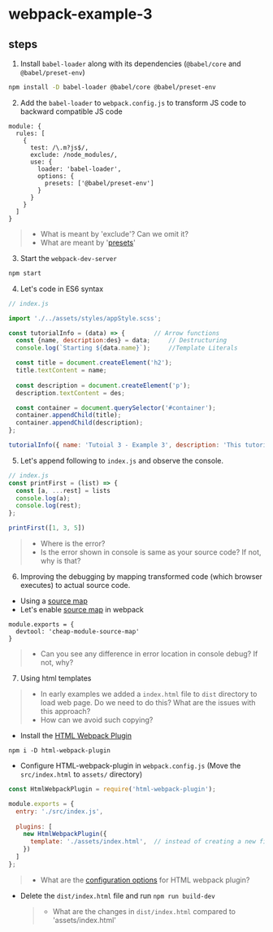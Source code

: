 # webpack-example-3


## steps

1. Install `babel-loader` along with its dependencies (`@babel/core` and `@babel/preset-env`)
```bash
npm install -D babel-loader @babel/core @babel/preset-env
```

2. Add the `babel-loader` to `webpack.config.js` to transform JS code to backward compatible JS code
```
module: {
  rules: [
    {
      test: /\.m?js$/,
      exclude: /node_modules/,
      use: {
        loader: 'babel-loader',
        options: {
          presets: ['@babel/preset-env']
        }
      }
    }
  ]
}
```
>- What is meant by 'exclude'? Can we omit it?
>- What are meant by '[presets](https://babeljs.io/docs/en/presets)'

3. Start the `webpack-dev-server`
```bash
npm start
```

4. Let's code in ES6 syntax
```javascript
// index.js

import './../assets/styles/appStyle.scss';

const tutorialInfo = (data) => {        // Arrow functions 
  const {name, description:des} = data;     // Destructuring
  console.log(`Starting ${data.name}`);     //Template Literals

  const title = document.createElement('h2');
  title.textContent = name;
  
  const description = document.createElement('p');
  description.textContent = des;

  const container = document.querySelector('#container');
  container.appendChild(title);
  container.appendChild(description);
};

tutorialInfo({ name: 'Tutoial 3 - Example 3', description: 'This tutorial try to explain the Babel' });
```

5. Let's append following to `index.js` and observe the console.
```javascript
// index.js
const printFirst = (list) => {
  const [a, ...rest] = lists
  console.log(a);
  console.log(rest);
};

printFirst([1, 3, 5])
```
> - Where is the error?
> - Is the error shown in console is same as your source code? If not, why is that?

6. Improving the debugging by mapping transformed code (which browser executes) to actual source code.
  - Using a [source map](https://www.html5rocks.com/en/tutorials/developertools/sourcemaps/)
  - Let's enable [source map](https://webpack.js.org/configuration/devtool/) in webpack
```
module.exports = {
  devtool: 'cheap-module-source-map'
}
```
> - Can you see any difference in error location in console debug? If not, why?

7. Using html templates
> - In early examples we added a `index.html` file to `dist` directory to load web page. Do we need to do this? What are the issues with this approach?
> - How can we avoid such copying? 

  - Install the [HTML Webpack Plugin](https://github.com/jantimon/html-webpack-plugin)
```
npm i -D html-webpack-plugin
```

  - Configure HTML-webpack-plugin in `webpack.config.js` (Move the `src/index.html` to `assets/` directory)
```javascript
const HtmlWebpackPlugin = require('html-webpack-plugin');

module.exports = {
  entry: './src/index.js',
  
  plugins: [
    new HtmlWebpackPlugin({         
      template: './assets/index.html',  // instead of creating a new file, use the template
    })
  ]
};
```

> - What are the [configuration options](https://github.com/jantimon/html-webpack-plugin#options) for HTML webpack plugin?
  - Delete the `dist/index.html` file and run `npm run build-dev`
    >- What are the changes in `dist/index.html` compared to 'assets/index.html'

